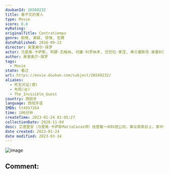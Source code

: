 ```yaml
---
doubanId: 26580232
title: 看不见的客人
type: Movie
score: 8.8
myRating: 
originalTitle: Contratiempo
genre: 剧情, 悬疑, 惊悚, 犯罪
datePublished: 2016-09-23
director: 奥里奥尔·保罗
actor: 马里奥·卡萨斯, 阿娜·瓦格纳, 何塞·科罗纳多, 巴巴拉·莱涅, 弗兰塞斯克·奥雷利亚, 帕科·图斯, 大卫·塞尔瓦斯, 伊尼戈·加斯特西, 圣·耶拉莫斯, 马内尔·杜维索, 布兰卡·马丁内斯, 佩雷·布拉索, 霍尔迪·布鲁内特, 鲍比·冈萨雷斯, 玛蒂娜·乌尔塔多, 安妮可·韦尔茨, 贝茜·特内兹, 克里斯蒂安·巴伦西亚, 露丝·略皮斯
author: 奥里奥尔·保罗
tags:
  - Movie
state: 看过
url: https://movie.douban.com/subject/26580232/
aliases:
  - 死无对证(港)
  - 布局(台)
  - The_Invisible_Guest
country: 西班牙
language: 西班牙语
IMDb: tt4857264
time: 106分钟
createTime: 2023-01-24 01:05:27
collectionDate: 2020-11-04
desc: 艾德里安（马里奥·卡萨斯MarioCasas饰）经营着一间科技公司，事业蒸蒸日上，家中有美丽贤惠的妻子和活泼可爱的女儿，事业家庭双丰收的他是旁人羡慕的对象。然而，野心勃勃的艾德里安并未珍惜眼前来...
date created: 2023-01-24
date modified: 2023-03-14
---
```


![image](p2498971355.jpg)

Comment:
---
